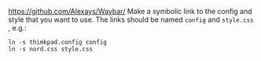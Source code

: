 
https://github.com/Alexays/Waybar/
Make a symbolic link to the config and style that you want to use.
The links should be named `config` and `style.css` , e.g.:

```
ln -s thimkpad.config config
ln -s nord.css style.css
```

